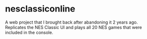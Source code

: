 # nesclassiconline
A web project that I brought back after abandoning it 2 years ago. Replicates the NES Classic UI and plays all 20 NES games that were included in the console.
